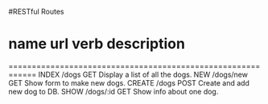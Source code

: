 #RESTful Routes

# name    url       verb             description
============================================================
INDEX   /dogs       GET     Display a list of all the dogs.
NEW     /dogs/new   GET     Show form to make new dogs.
CREATE  /dogs       POST    Create and add new dog to DB.
SHOW    /dogs/:id   GET     Show info about one dog.
